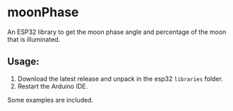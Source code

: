 # moonPhase

An ESP32 library to get the moon phase angle and percentage of the moon that is illuminated.

## Usage:

1. Download the latest release and unpack in the esp32 `libraries` folder.
2. Restart the Arduino IDE.

Some examples are included.
